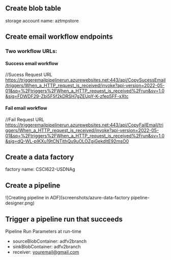 ## Create blob table

storage account name:
aztmpstore

## Create email workflow endpoints

### Two workflow URLs:

#### Success email workflow
//Sucess Request URL
https://triggeremailpipelinerun.azurewebsites.net:443/api/CopySucessEmail/triggers/When_a_HTTP_request_is_received/invoke?api-version=2022-05-01&sp=%2Ftriggers%2FWhen_a_HTTP_request_is_received%2Frun&sv=1.0&sig=FDWDF29-Zbi5F5f2kDRSH7gZEUpY-K-zfep5FF-xXtc

#### Fail email workflow
//Fail Request URL
https://triggeremailpipelinerun.azurewebsites.net:443/api/CopyFailEmail/triggers/When_a_HTTP_request_is_received/invoke?api-version=2022-05-01&sp=%2Ftriggers%2FWhen_a_HTTP_request_is_received%2Frun&sv=1.0&sig=dQ-WL-pIKXu19tCNTithQu9uOLOZgjGekdltE92msO0

## Create a data factory

factory name:
CSCI622-USDNAg

## Create a pipeline

![Creating pipeline in ADF](screenshots/azure-data-factory pipeline-designer.png)

## Trigger a pipeline run that succeeds

Pipeline Run Parameters at run-time
- sourceBlobContainer: adfv2branch
- sinkBlobContainer: adfv2branch
- receiver: youremail@gmail.com
